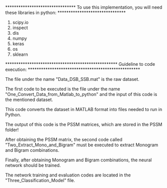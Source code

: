 
******************************** To use this implementation, you will need these libraries in python: *******************************  
1) scipy.io
2) inspect
3) dis
4) numpy 
5) keras
6) os
7) sklearn


*************************************************** Guideline to code execution: ***************************************************

The file under the name "Data_DSB_SSB.mat" is the raw dataset. 

The first code to be executed is the file under the name "One_Convert_Data_from_Matlab_to_python" and the input of this code is the mentioned dataset.

This code converts the dataset in MATLAB format into files needed to run in Python.

The output of this code is the PSSM matrices, which are stored in the PSSM folder!

After obtaining the PSSM matrix, the second code called "Two_Extract_Mono_and_Bigram" must be executed to extract Monogram and Bigram combinations.

Finally, after obtaining Monogram and Bigram combinations, the neural network should be trained.

The network training and evaluation codes are located in the "Three_Classification_Model" file.
